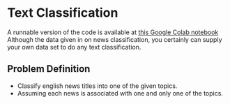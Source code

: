 # Text Classification
A runnable version of the code is available at [this Google Colab notebook](https://colab.research.google.com/drive/14lUbG6IMTk4ub8529HVP89YXCoKzqw6F)
Although the data given in on news classification, you certainly can supply your own data set to do any text classification.

## Problem Definition
* Classify english news titles into one of the given topics.
* Assuming each news is associated with one and only one of the topics.
